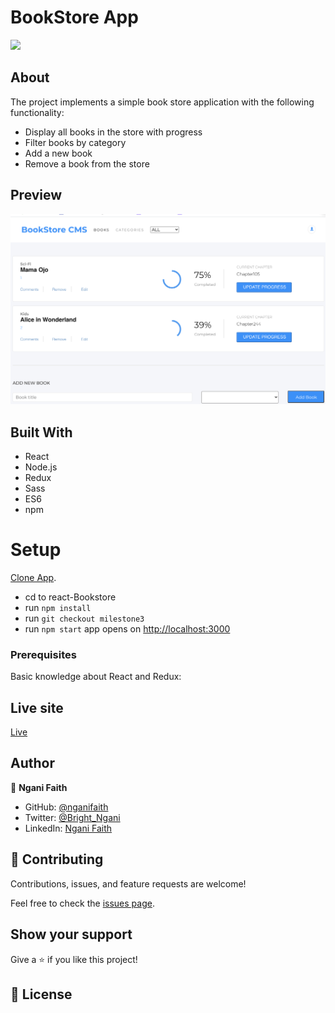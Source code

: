 # BookStore App

![](https://img.shields.io/badge/Microverse-blueviolet)

## About

The project implements a simple book store application with the following functionality:

- Display all books in the store with progress
- Filter books by category
- Add a new book
- Remove a book from the store

## Preview

![home](./home.png)

## Built With

- React
- Node.js
- Redux
- Sass
- ES6
- npm

# Setup

[Clone App](https://github.com/nganifaith/react-Bookstore).

- cd to react-Bookstore
- run `npm install`
- run `git checkout milestone3`
- run `npm start` app opens on [http://localhost:3000](http://localhost:3000)

### Prerequisites

Basic knowledge about React and Redux:

## Live site

[Live](https://cocky-curie-63100a.netlify.app/)

## Author

👤 **Ngani Faith**

- GitHub: [@nganifaith](https://github.com/nganifaith)
- Twitter: [@Bright_Ngani](https://twitter.com/bright_ngani)
- LinkedIn: [Ngani Faith](https://www.linkedin.com/in/ngani-faith/)

## 🤝 Contributing

Contributions, issues, and feature requests are welcome!

Feel free to check the [issues page](https://github.com/nganifaith/react-Bookstore/issues).

## Show your support

Give a ⭐️ if you like this project!

## 📝 License
